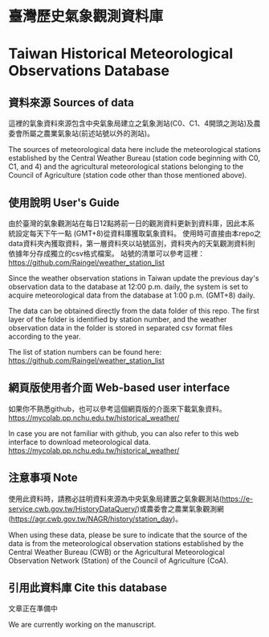 # 臺灣歷史氣象觀測資料庫 
# Taiwan Historical Meteorological Observations Database

## 資料來源 Sources of data

這裡的氣象資料來源包含中央氣象局建立之氣象測站(C0、C1、4開頭之測站)及農委會所屬之農業氣象站(前述站號以外的測站)。

The sources of meteorological data here include the meteorological stations established by the Central Weather Bureau (station code beginning with C0, C1, and 4) and the agricultural meteorological stations belonging to the Council of Agriculture (station code other than those mentioned above).

## 使用說明 User's Guide

由於臺灣的氣象觀測站在每日12點將前一日的觀測資料更新到資料庫，因此本系統設定每天下午一點 (GMT+8)從資料庫獲取氣象資料。
使用時可直接由本repo之data資料夾內獲取資料，第一層資料夾以站號區別，資料夾內的天氣觀測資料則依據年分存成獨立的csv格式檔案。
站號的清單可以參考這裡：https://github.com/Raingel/weather_station_list

Since the weather observation stations in Taiwan update the previous day's observation data to the database at 12:00 p.m. daily, the system is set to acquire meteorological data from the database at 1:00 p.m. (GMT+8) daily.

The data can be obtained directly from the data folder of this repo. The first layer of the folder is identified by station number, and the weather observation data in the folder is stored in separated csv format files according to the year.

The list of station numbers can be found here: https://github.com/Raingel/weather_station_list

## 網頁版使用者介面 Web-based user interface

如果你不熟悉github，也可以參考這個網頁版的介面來下載氣象資料。
https://mycolab.pp.nchu.edu.tw/historical_weather/

In case you are not familiar with github, you can also refer to this web interface to download meteorological data.
https://mycolab.pp.nchu.edu.tw/historical_weather/

## 注意事項 Note

使用此資料時，請務必註明資料來源為中央氣象局建置之氣象觀測站(https://e-service.cwb.gov.tw/HistoryDataQuery/)或農委會之農業氣象觀測網(https://agr.cwb.gov.tw/NAGR/history/station_day)。

When using these data, please be sure to indicate that the source of the data is from the meteorological observation stations established by the Central Weather Bureau (CWB) or the Agricultural Meteorological Observation Network (Station) of the Council of Agriculture (CoA).

## 引用此資料庫 Cite this database

文章正在準備中

We are currently working on the manuscript.
